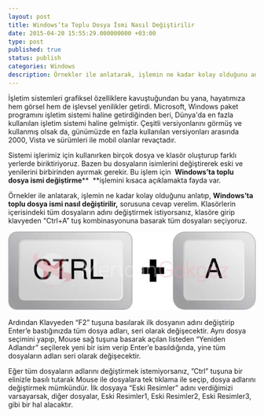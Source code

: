 ```yaml
---
layout: post
title: Windows’ta Toplu Dosya İsmi Nasıl Değiştirilir
date: 2015-04-20 15:55:29.000000000 +03:00
type: post
published: true
status: publish
categories: Windows
description: Örnekler ile anlatarak, işlemin ne kadar kolay olduğunu anlatıp, Windows’ta toplu dosya ismi nasıl değiştirilir, sorusuna cevap
---
```

İşletim sistemleri grafiksel özelliklere kavuştuğundan bu yana, hayatımıza hem görsel hem de işlevsel yenilikler getirdi. Microsoft, Windows paket programını işletim sistemi haline getirdiğinden beri, Dünya'da en fazla kullanılan işletim sistemi haline gelmiştir. Çeşitli versiyonlarını görmüş ve kullanmış olsak da, günümüzde en fazla kullanılan versiyonları arasında 2000, Vista ve sürümleri ile mobil olanlar revaçtadır.

Sistemi işlerimiz için kullanırken birçok dosya ve klasör oluşturup farklı yerlerde biriktiriyoruz. Bazen bu dosyaların isimlerini değiştirerek eski ve yenilerini birbirinden ayırmak gerekir. Bu işlem için&nbsp; **Windows’ta toplu dosya ismi değiştirme**** &nbsp;**işlemini kısaca açıklamakta fayda var.

Örnekler ile anlatarak, işlemin ne kadar kolay olduğunu anlatıp, **Windows’ta toplu dosya ismi nasıl değiştirilir,** sorusuna cevap verelim. Klasörlerin içerisindeki tüm dosyaların adını değiştirmek istiyorsanız, klasöre girip klavyeden “Ctrl+A” tuş kombinasyonuna basarak tüm dosyaları seçiyoruz.

![kisayalgorsel1](/assets/kisayalgorsel1.jpg)

Ardından Klavyeden “F2” tuşuna basılarak ilk dosyanın adını değiştirip Enter’e bastığınızda tüm dosya adları, seri olarak değişecektir. Aynı dosya seçimini yapıp, Mouse sağ tuşuna basarak açılan listeden “Yeniden Adlandır” seçilerek yeni bir isim verip Enter’e basıldığında, yine tüm dosyaların adları seri olarak değişecektir.

Eğer tüm dosyaların adlarını değiştirmek istemiyorsanız, ”Ctrl” tuşuna bir elinizle basılı tutarak Mouse ile dosyalara tek tıklama ile seçip, dosya adlarını değiştirmek mümkündür. İlk dosyaya “Eski Resimler” adını verdiğimizi varsayarsak, diğer dosyalar, Eski Resimler1, Eski Resimler2, Eski Resimler3, gibi bir hal alacaktır.

